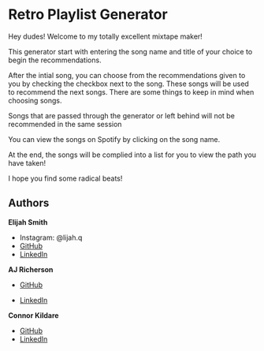 # Retro Playlist Generator

Hey dudes! Welcome to my totally excellent mixtape maker!

This generator start with entering the song name and title of your choice to begin the recommendations.

After the intial song, you can choose from the recommendations given to you by checking the checkbox next to the song.
These songs will be used to recommend the next songs. There are some things to keep in mind when choosing songs.

Songs that are passed through the generator or left behind will not be recommended in the same session

You can view the songs on Spotify by clicking on the song name.

At the end, the songs will be complied into a list for you to view the path you have taken!

I hope you find some radical beats!

## Authors

**Elijah Smith**

-   Instagram: @lijah.q
-   [GitHub](https://github.com/elijahquentin)
-   [LinkedIn](https://www.linkedin.com/in/elijah-smith-lincoln/)

**AJ Richerson**

-   [GitHub](https://github.com/CodeCricut)

-   [LinkedIn](https://www.linkedin.com/in/aj-richerson/)

**Connor Kildare**

-   [GitHub](https://github.com/ckildare)
-   [LinkedIn](www.linkedin.com/in/connor-kildare)
